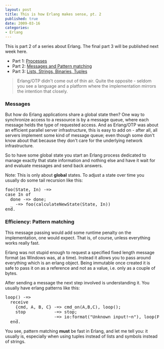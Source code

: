 ```yaml
---
layout: post
title: This is how Erlang makes sense, pt. 2
published: true
date: 2009-03-16
categories:
- Erlang
---
```

<p>This is part 2 of a series about Erlang. The final part 3 will be published next week here.</p>

<ul>
<li>Part 1: <a href="/0x19-why-erlang-makes-sense-pt-1/">Processes</a>
</li>
<li>Part 2: <a href="/0x1a-why-erlang-makes-sense-pt-2/">Messages and Pattern matching</a>
</li>
<li>Part 3: <a href="/0x1b-why-erlang-makes-sense-pt-3/">Lists, Strings, Binaries, Tuples</a>
</li>
</ul>
<blockquote class="posterous_short_quote">
Erlang/OTP didn't come out of thin air. Quite the opposite - seldom you see a language and a platform where the implementation mirrors the intention that closely. 
</blockquote>


<h3>Messages</h3>

<p>But how do Erlang applications share a global state then? One way to synchronize access to a ressource is by a message queue, where each message helds the type of requested access. And as Erlang/OTP was about an efficient parallel server infrastructure, this is easy to add on - after all, all servers implement some kind of message queue; even though some don't know about that because they don't care for the underlying network infrastructure.</p>

<p>So to have some global state you start an Erlang process dedicated to manage exactly that state information and nothing else and have it wait for and evaluate messages and send back answers.</p>

<p>Note: This is only about <b>global</b> states. To adjust a state over time you usually do some tail recursion like this:</p>

<div class="CodeRay">
  <div class="code"><pre>foo(State, In) -=&gt;
case In of
  done -=&gt; done;
  _ -=&gt; foo(calculateNewState(State, In))
end.</pre></div>
</div>


<h3>Efficiency: Pattern matching</h3>

<p>This message passing would add some runtime penalty on the implementation, one would expect. That is, of course, unless everything works really fast.</p>

<p>Erlang was not stupid enough to request a specified fixed length message format (as Windows was, at a time). Instead it allows you to pass around everything which is an erlang object. Being immutable once created it is safe to pass it on as a reference and not as a value, i.e. only as a couple of bytes.</p>

<p>After sending a message the next step involved is understanding it. You usually have erlang patterns like this:</p>

<div class="CodeRay">
  <div class="code"><pre>loop() -=&gt;
  receive
    {cmd, A, B, C} -=&gt; cmd_on(A,B,C), loop();
    stop           -=&gt; stop;
    _              -=&gt; io:format(&quot;Unknown input!~n&quot;), loop(Port)
  end.</pre></div>
</div>


<p>You see, pattern matching <b>must</b> be fast in Erlang, and let me tell you: it usually is, especially when using tuples instead of lists and symbols instead of strings.</p>
